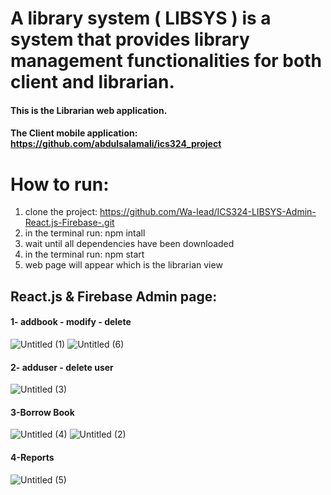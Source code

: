 # A library system ( LIBSYS ) is a system that provides library management functionalities for both client and librarian.
#### This is the Librarian web application.
#### The Client mobile application: https://github.com/abdulsalamali/ics324_project

# How to run: 
1. clone the project: https://github.com/Wa-lead/ICS324-LIBSYS-Admin-React.js-Firebase-.git
2. in the terminal run: npm intall 
3. wait until all dependencies have been downloaded
4. in the terminal run: npm start
5. web page will appear which is the librarian view

## React.js & Firebase Admin page:
#### 1- addbook - modify - delete
![Untitled (1)](https://user-images.githubusercontent.com/81301826/146922057-bb496a35-6b58-46c5-ac29-78316185bcc7.png)
![Untitled (6)](https://user-images.githubusercontent.com/81301826/146923581-d72b30eb-cd13-4c09-a39c-e2ccf79c20f7.png)
#### 2- adduser - delete user
![Untitled (3)](https://user-images.githubusercontent.com/81301826/146920447-e3e4c9d1-2346-41d2-b8e8-255b9a9ed6bc.png)
#### 3-Borrow Book
![Untitled (4)](https://user-images.githubusercontent.com/81301826/146923349-af59b2d1-3511-47f8-bbd8-ab284dc5d041.png)
![Untitled (2)](https://user-images.githubusercontent.com/81301826/146923357-4460b480-5dfe-415d-bc50-661f879f0710.png)
#### 4-Reports
![Untitled (5)](https://user-images.githubusercontent.com/81301826/146920542-3de1ba90-4f11-4135-9657-807e513b4ce8.png)


